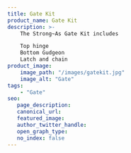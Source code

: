 ```yaml
---
title: Gate Kit
product_name: Gate Kit
description: >-
    The Strong~As Gate Kit includes

    Top hinge
    Bottom Gudgeon
    Latch and chain
product_image:
    image_path: "/images/gatekit.jpg"
    image_alt: "Gate"
tags:
    - "Gate"
seo:
   page_description:
   canonical_url:
   featured_image:
   author_twitter_handle:
   open_graph_type:
   no_index: false
---
```

